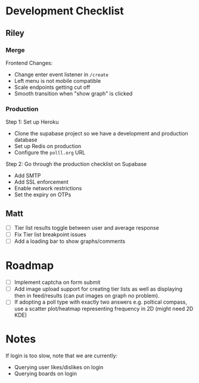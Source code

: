 # Development Checklist

## Riley

### Merge

Frontend Changes:

- Change enter event listener in `/create`
- Left menu is not mobile compatible
- Scale endpoints getting cut off
- Smooth transition when "show graph" is clicked

### Production

Step 1: Set up Heroku

- Clone the supabase project so we have a development and production database
- Set up Redis on production
- Configure the `polll.org` URL

Step 2: Go through the production checklist on Supabase

- Add SMTP
- Add SSL enforcement
- Enable network restrictions
- Set the expiry on OTPs

## Matt

- [ ] Tier list results toggle between user and average response
- [ ] Fix Tier list breakpoint issues
- [ ] Add a loading bar to show graphs/comments

# Roadmap

- [ ] Implement captcha on form submit
- [ ] Add image upload support for creating tier lists as well as displaying then in feed/results (can put images on graph no problem).
- [ ] If adopting a poll type with exactly two answers e.g. poltical compass, use a scatter plot/heatmap representing frequency in 2D (might need 2D KDE)

# Notes

If login is too slow, note that we are currently:

- Querying user likes/dislikes on login
- Querying boards on login
